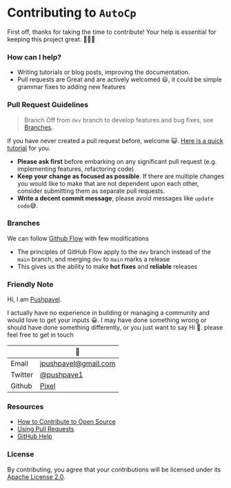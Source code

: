 # Contributing to ```AutoCp```

First off, thanks for taking the time to contribute! Your help is essential for keeping this project great. 🎉🎉🎉

### How can I help?

- Writing tutorials or blog posts, improving the documentation.
- Pull requests are Great and are actively welcomed 😃, it could be simple grammar fixes to adding new features

### Pull Request Guidelines

> Branch Off from ```dev``` branch to develop features and bug fixes, see [Branches](#Branches).

If you have never created a pull request before, welcome
😺. [Here is a quick tutorial](https://www.youtube.com/watch?v=8lGpZkjnkt4) for you.

- __Please ask first__ before embarking on any significant pull request (e.g. implementing features, refactoring code)
- __Keep your change as focused as possible__. If there are multiple changes you would like to make that are not
  dependent upon each other, consider submitting them as separate pull requests.
- __Write a decent commit message__, please avoid messages like ```update code```😅.

### Branches

We can follow [Github Flow](https://guides.github.com/introduction/flow/) with few modifications

- The principles of GitHub Flow apply to the ```dev``` branch instead of the ```main``` branch, and merging ```dev```
  to ```main``` marks a release
- This gives us the ability to make __hot fixes__ and __reliable__ releases

### Friendly Note

Hi, I am [Pushpavel](https://github.com/Pushpavel).

I actually have no experience in building or managing a community and would love to get your inputs 😀. I may have done
something wrong or should have done something differently, or you just want to say Hi 👋. please feel free to get in
touch

||🦊 <!-- Don't know how to hide Table Header 😅 -->
| -----   | -----
| Email | [jpushpavel@gmail.com](mailto:jpushpavel@gmail.com)
| Twitter| [@pushpave1](https://twitter.com/pushpave1)
| Github | [Pixel](https://github.com/Pushpavel)

### Resources

- [How to Contribute to Open Source](https://opensource.guide/how-to-contribute/)
- [Using Pull Requests](https://help.github.com/articles/about-pull-requests/)
- [GitHub Help](https://help.github.com)

### License

By contributing, you agree that your contributions will be licensed under its [Apache License 2.0](LICENSE.md).